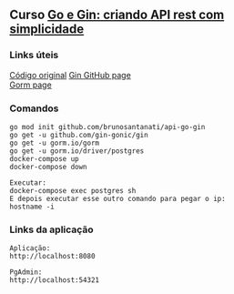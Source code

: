 ## Curso [Go e Gin: criando API rest com simplicidade](https://cursos.alura.com.br/course/go-gin-api-rest-simplicidade)  

### Links úteis  

[Código original](https://github.com/alura-cursos/api_rest_gin_go)
[Gin GitHub page](https://github.com/gin-gonic/gin)  
[Gorm page](https://gorm.io/)

### Comandos

```
go mod init github.com/brunosantanati/api-go-gin
go get -u github.com/gin-gonic/gin
go get -u gorm.io/gorm
go get -u gorm.io/driver/postgres
docker-compose up
docker-compose down

Executar:
docker-compose exec postgres sh
E depois executar esse outro comando para pegar o ip:
hostname -i
```

### Links da aplicação
```
Aplicação:
http://localhost:8080

PgAdmin:
http://localhost:54321
```